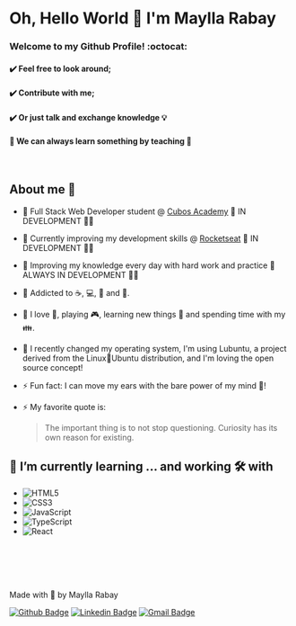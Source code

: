 # Oh, Hello World :wave: I'm Maylla Rabay 
### Welcome to my Github Profile! :octocat:
#### :heavy_check_mark: Feel free to look around;
#### :heavy_check_mark: Contribute with me;
#### :heavy_check_mark: Or just talk and exchange knowledge :bulb:
#### :rocket: We can always learn something by teaching :rocket:

<br />

## About me :dragon:
  - :book: Full Stack Web Developer student @ <a href="https://www.cubos.academy/">Cubos Academy</a>  🚧 IN DEVELOPMENT 🚀🚧
  - :book: Currently improving my development skills @ <a href="https://rocketseat.com.br/">Rocketseat</a>  🚧 IN DEVELOPMENT 🚀🚧
  - :book: Improving my knowledge every day with hard work and practice 🚧 ALWAYS IN DEVELOPMENT 🚀🚧
  - :thought_balloon: Addicted to :coffee:, :computer:, :chocolate_bar: and 🎼.
  - :thought_balloon: I love :dog:, playing :video_game:, learning new things 🧠 and spending time with my :family:.
  - :thought_balloon: I recently changed my operating system, I'm using Lubuntu, a project derived from the Linux:penguin:Ubuntu distribution, and I'm loving the open source concept!
  - ⚡ Fun fact: I can move my ears with the bare power of my mind 🤯!
  - ⚡ My favorite quote is:
  
      > The important thing is to not stop questioning. Curiosity has its own reason for existing.

## 🌱 I’m currently learning ... and working 🛠️ with
  - ![HTML5](https://img.shields.io/static/v1?label=&message=HTML5&color=red)
  - ![CSS3](https://img.shields.io/static/v1?label=&message=CSS3&color=blue)
  - ![JavaScript](https://img.shields.io/static/v1?label=&message=JavaScript&color=orange)
  - ![TypeScript](https://img.shields.io/badge/-TypeScript-purple) 
  - ![React](https://img.shields.io/badge/-React-ff69b4)

<br />
<br />
<br />
<br />

Made with :purple_heart: by Maylla Rabay

[![Github Badge](https://img.shields.io/badge/-000?style=flat-square&logo=Github&logoColor=white&link=https://github.com/MayllaRabay)](https://github.com/MayllaRabay)
[![Linkedin Badge](https://img.shields.io/badge/-blue?style=flat-square&logo=Linkedin&logoColor=white&link=https://www.linkedin.com/in/mayllarabay/)](https://www.linkedin.com/in/mayllarabay/) 
[![Gmail Badge](https://img.shields.io/badge/-mayllarabay@gmail.com-c14438?style=flat-square&logo=Gmail&logoColor=white&link=mailto:mayllarabay@gmail.com)](mailto:mayllarabay@gmail.com)
